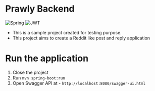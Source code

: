 # Prawly Backend


![Spring](https://img.shields.io/badge/spring-%236DB33F.svg?style=for-the-badge\&logo=spring\&logoColor=white) ![JWT](https://img.shields.io/badge/JWT-black?style=for-the-badge\&logo=JSON%20web%20tokens) 

- This is a sample project created for testing purpose. 
- This project aims to create a Reddit like post and reply application

# Run the application

1. Close the project
2. Run `mvn spring-boot:run`
3. Open Swagger API at - `http://localhost:8080/swagger-ui.html` 